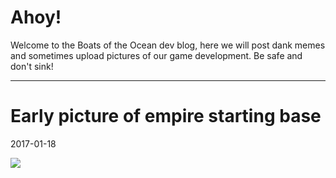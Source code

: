 # Ahoy!

Welcome to the Boats of the Ocean dev blog, here we will post dank memes and sometimes upload pictures of our game development. Be safe and don't sink!
* * *

# Early picture of empire starting base
2017-01-18

<a href="2017-01-18-EmpireBaseMockup_.png"><img src="2017-01-18-EmpireBaseMockup_.png"></a>